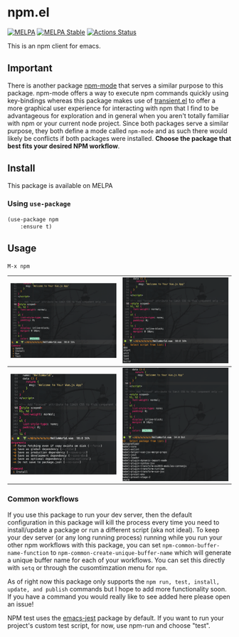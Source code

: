 # npm.el
[![MELPA](https://melpa.org/packages/npm-badge.svg)](https://melpa.org/#/npm)
[![MELPA Stable](https://stable.melpa.org/packages/npm-badge.svg)](https://stable.melpa.org/#/npm)
[![Actions Status](https://github.com/shaneikennedy/npm.el/workflows/check/badge.svg)](https://github.com/shaneikennedy/npm.el/actions)


This is an npm client for emacs.

## Important
There is another package [npm-mode](https://github.com/mojochao/npm-mode) that serves a similar purpose to this package. npm-mode offers a way to execute npm commands quickly using key-bindings whereas this package makes use of [transient.el](https://github.com/magit/transient) to offer a more graphical user experience for interacting with npm that I find to be advantageous for exploration and in general when you aren't totally familiar with npm or your current node project. Since both packages serve a similar purpose, they both define a mode called `npm-mode` and as such there would likely be conflicts if both packages were installed. **Choose the package that best fits your desired NPM workflow**.

## Install
This package is available on MELPA

### Using `use-package`

``` emacs-lisp
(use-package npm
    :ensure t)
```

## Usage
`M-x npm`

|![Startup screen for npm](assets/npm-startup.png "NPM startup")        | ![Run screen for npm](assets/npm-run.png "NPM run") |
:----------------------------------------------------------------------:|:-------------:
![Install screen for npm](assets/npm-install.png "NPM install")         | ![Update screen for npm](assets/npm-update.png "NPM update")


### Common workflows

If you use this package to run your dev server, then the default configuration in this package will kill the process every time you need to install/update a package or run a different script (aka not ideal). To keep your dev server (or any long running process) running while you run your other npm workflows with this package, you can set `npm-common-buffer-name-function` to `npm-common-create-unique-buffer-name` which will generate a unique buffer name for each of your workflows. You can set this directly with `setq` or through the cusomtimzation menu for `npm`.


As of right now this package only supports the `npm run, test, install, update, and publish` commands but I hope to add more functionality soon. If you have a command you would really like to see added here please open an issue!

NPM test uses the [emacs-jest](https://github.com/Emiller88/emacs-jest/tree/4c6ddd3304e199211f0fbdc8a5b83ccbfe1f7fcc) package by default. If you want to run your project's custom test script, for now, use npm-run and choose "test".
